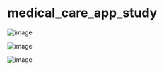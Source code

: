# medical_care_app_study
![image](https://user-images.githubusercontent.com/65802134/216546641-fe7fb215-4b07-4564-8a6d-2458df79384c.png)

![image](https://user-images.githubusercontent.com/65802134/216546815-048e86f7-724b-43bc-bc4d-e1684389bcc8.png)

![image](https://user-images.githubusercontent.com/65802134/216546879-579fd0e6-d5c0-4194-9d80-a272c60b8325.png)

